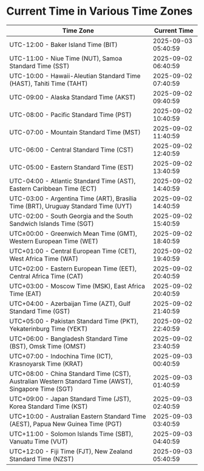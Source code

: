 # Current Time in Various Time Zones

| Time Zone | Current Time |
|-----------|--------------|
| UTC-12:00 - Baker Island Time (BIT) | 2025-09-03 05:40:59 |
| UTC-11:00 - Niue Time (NUT), Samoa Standard Time (SST) | 2025-09-02 06:40:59 |
| UTC-10:00 - Hawaii-Aleutian Standard Time (HAST), Tahiti Time (TAHT) | 2025-09-02 07:40:59 |
| UTC-09:00 - Alaska Standard Time (AKST) | 2025-09-02 09:40:59 |
| UTC-08:00 - Pacific Standard Time (PST) | 2025-09-02 10:40:59 |
| UTC-07:00 - Mountain Standard Time (MST) | 2025-09-02 11:40:59 |
| UTC-06:00 - Central Standard Time (CST) | 2025-09-02 12:40:59 |
| UTC-05:00 - Eastern Standard Time (EST) | 2025-09-02 13:40:59 |
| UTC-04:00 - Atlantic Standard Time (AST), Eastern Caribbean Time (ECT) | 2025-09-02 14:40:59 |
| UTC-03:00 - Argentina Time (ART), Brasília Time (BRT), Uruguay Standard Time (UYT) | 2025-09-02 14:40:59 |
| UTC-02:00 - South Georgia and the South Sandwich Islands Time (SGT) | 2025-09-02 15:40:59 |
| UTC±00:00 - Greenwich Mean Time (GMT), Western European Time (WET) | 2025-09-02 18:40:59 |
| UTC+01:00 - Central European Time (CET), West Africa Time (WAT) | 2025-09-02 19:40:59 |
| UTC+02:00 - Eastern European Time (EET), Central Africa Time (CAT) | 2025-09-02 20:40:59 |
| UTC+03:00 - Moscow Time (MSK), East Africa Time (EAT) | 2025-09-02 20:40:59 |
| UTC+04:00 - Azerbaijan Time (AZT), Gulf Standard Time (GST) | 2025-09-02 21:40:59 |
| UTC+05:00 - Pakistan Standard Time (PKT), Yekaterinburg Time (YEKT) | 2025-09-02 22:40:59 |
| UTC+06:00 - Bangladesh Standard Time (BST), Omsk Time (OMST) | 2025-09-02 23:40:59 |
| UTC+07:00 - Indochina Time (ICT), Krasnoyarsk Time (KRAT) | 2025-09-03 00:40:59 |
| UTC+08:00 - China Standard Time (CST), Australian Western Standard Time (AWST), Singapore Time (SGT) | 2025-09-03 01:40:59 |
| UTC+09:00 - Japan Standard Time (JST), Korea Standard Time (KST) | 2025-09-03 02:40:59 |
| UTC+10:00 - Australian Eastern Standard Time (AEST), Papua New Guinea Time (PGT) | 2025-09-03 03:40:59 |
| UTC+11:00 - Solomon Islands Time (SBT), Vanuatu Time (VUT) | 2025-09-03 04:40:59 |
| UTC+12:00 - Fiji Time (FJT), New Zealand Standard Time (NZST) | 2025-09-03 05:40:59 |
